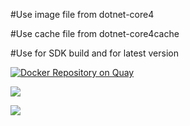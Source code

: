 #Use image file from dotnet-core4

#Use cache file from dotnet-core4cache

#Use for SDK build and for latest version

[![Docker Repository on Quay](https://quay.io/repository/imdocker1/dotnet-core4-cached/status "Docker Repository on Quay")](https://quay.io/repository/imdocker1/dotnet-core4-cached)

[![](https://images.microbadger.com/badges/image/imdocker1/dotnet-core4-cached.svg)](https://microbadger.com/images/imdocker1/dotnet-core4-cached "Get your own image badge on microbadger.com")

[![](https://images.microbadger.com/badges/version/imdocker1/dotnet-core4-cached.svg)](https://microbadger.com/images/imdocker1/dotnet-core4-cached "Get your own version badge on microbadger.com")
